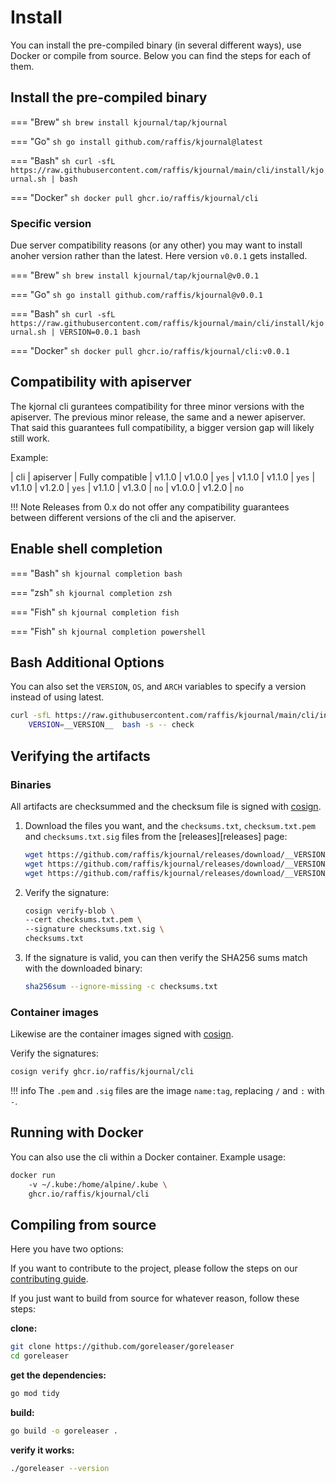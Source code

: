 # Install

You can install the pre-compiled binary (in several different ways), use Docker or compile from source.
Below you can find the steps for each of them.

## Install the pre-compiled binary

=== "Brew"
    ```sh
    brew install kjournal/tap/kjournal
    ```

=== "Go"
    ```sh
    go install github.com/raffis/kjournal@latest
    ```

=== "Bash"
    ```sh
    curl -sfL https://raw.githubusercontent.com/raffis/kjournal/main/cli/install/kjournal.sh | bash
    ```

=== "Docker"
    ```sh
    docker pull ghcr.io/raffis/kjournal/cli
    ```

### Specific version

Due server compatibility reasons (or any other) you may want to install anoher version rather than the latest.
Here version `v0.0.1` gets installed.

=== "Brew"
    ```sh
    brew install kjournal/tap/kjournal@v0.0.1
    ```

=== "Go"
    ```sh
    go install github.com/raffis/kjournal@v0.0.1
    ```

=== "Bash"
    ```sh
    curl -sfL https://raw.githubusercontent.com/raffis/kjournal/main/cli/install/kjournal.sh | VERSION=0.0.1 bash
    ```

=== "Docker"
    ```sh
    docker pull ghcr.io/raffis/kjournal/cli:v0.0.1
    ```

## Compatibility with apiserver

The kjornal cli gurantees compatibility for three minor versions with the apiserver.
The previous minor release, the same and a newer apiserver.
That said this guarantees full compatibility, a bigger version gap will likely still work.

Example:

| cli       | apiserver | Fully compatible
| v1.1.0    | v1.0.0    | `yes`
| v1.1.0    | v1.1.0    | `yes`
| v1.1.0    | v1.2.0    | `yes`
| v1.1.0    | v1.3.0    | `no`
| v1.0.0    | v1.2.0    | `no`


!!! Note
    Releases from 0.x do not offer any compatibility guarantees between different versions of the cli and the apiserver.


## Enable shell completion

=== "Bash"
    ```sh
    kjournal completion bash
    ```

=== "zsh"
    ```sh
    kjournal completion zsh
    ```

=== "Fish"
    ```sh
    kjournal completion fish
    ```

=== "Fish"
    ```sh
    kjournal completion powershell
    ```

## Bash Additional Options
You can also set the `VERSION`, `OS`,  and `ARCH` variables to specify
a version instead of using latest.

```bash
curl -sfL https://raw.githubusercontent.com/raffis/kjournal/main/cli/install/kjournal.sh |
    VERSION=__VERSION__  bash -s -- check
```

## Verifying the artifacts

### Binaries

All artifacts are checksummed and the checksum file is signed with [cosign](https://github.com/sigstore/cosign).

1. Download the files you want, and the `checksums.txt`, `checksum.txt.pem` and `checksums.txt.sig` files from the [releases][releases] page:
    ```sh
    wget https://github.com/raffis/kjournal/releases/download/__VERSION__/checksums.txt
    wget https://github.com/raffis/kjournal/releases/download/__VERSION__/checksums.txt.sig
    wget https://github.com/raffis/kjournal/releases/download/__VERSION__/checksums.txt.pem
    ```
1. Verify the signature:
    ```sh
    cosign verify-blob \
    --cert checksums.txt.pem \
    --signature checksums.txt.sig \
    checksums.txt
    ```
1. If the signature is valid, you can then verify the SHA256 sums match with the downloaded binary:
    ```sh
    sha256sum --ignore-missing -c checksums.txt
    ```

### Container images

Likewise are the container images signed with [cosign](https://github.com/sigstore/cosign).

Verify the signatures:

```sh
cosign verify ghcr.io/raffis/kjournal/cli
```

!!! info
    The `.pem` and `.sig` files are the image `name:tag`, replacing `/` and `:` with `-`.

## Running with Docker

You can also use the cli within a Docker container.
Example usage:

```sh
docker run 
    -v ~/.kube:/home/alpine/.kube \
    ghcr.io/raffis/kjournal/cli
```

## Compiling from source

Here you have two options:

If you want to contribute to the project, please follow the
steps on our [contributing guide](/contributing/).

If you just want to build from source for whatever reason, follow these steps:

**clone:**

```sh
git clone https://github.com/goreleaser/goreleaser
cd goreleaser
```

**get the dependencies:**

```sh
go mod tidy
```

**build:**

```sh
go build -o goreleaser .
```

**verify it works:**

```sh
./goreleaser --version
```
